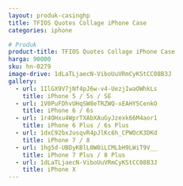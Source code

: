 ```yaml
---
layout: produk-casinghp
title: TFIOS Quotes Collage iPhone Case
categories: iphone

# Produk
product-title: TFIOS Quotes Collage iPhone Case
harga: 90000
sku: hn-0279
image-drive: 1dLaTLjaecN-ViboUuVRmCyKStCC08B3J
gallery:
  - url: 1IlGX9V7jNf4pJ6w-v4-UezjIwaOWhkLs
    title: iPhone 5 / 5s / SE
  - url: 1V0PuFDhvUHqSW8eTRZWQ-xEAHY5CenkO
    title: iPhone 6 / 6s
  - url: 1r4OHxu4WprTXAbXAuGyJzexk66M4aor1
    title: iPhone 6 Plus / 6s Plus
  - url: 1dxC92bxJusqvR4pJlKc6h_CPWOcK3DKd
    title: iPhone 7 / 8
  - url: 1hg5d-UBDyKBlL0W0iLCMLbH9LWiT9V__
    title: iPhone 7 Plus / 8 Plus
  - url: 1dLaTLjaecN-ViboUuVRmCyKStCC08B3J
    title: iPhone X
---
```

